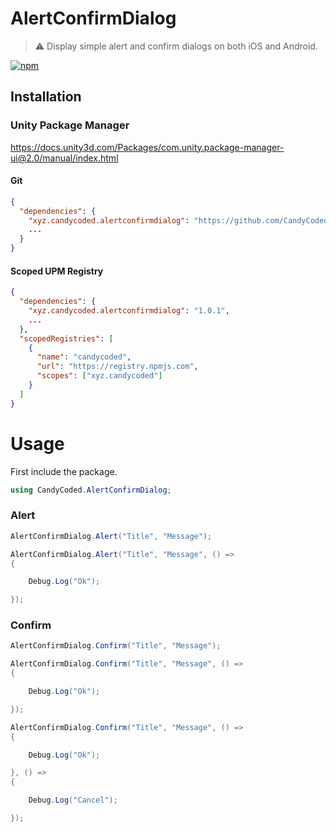 # AlertConfirmDialog

> ⚠️ Display simple alert and confirm dialogs on both iOS and Android.

[![npm](https://img.shields.io/npm/v/xyz.candycoded.alertconfirmdialog)](https://www.npmjs.com/package/xyz.candycoded.alertconfirmdialog)

## Installation

### Unity Package Manager

<https://docs.unity3d.com/Packages/com.unity.package-manager-ui@2.0/manual/index.html>

#### Git

```json
{
  "dependencies": {
    "xyz.candycoded.alertconfirmdialog": "https://github.com/CandyCoded/alertconfirmdialog.git#v1.0.1",
    ...
  }
}
```

#### Scoped UPM Registry

```json
{
  "dependencies": {
    "xyz.candycoded.alertconfirmdialog": "1.0.1",
    ...
  },
  "scopedRegistries": [
    {
      "name": "candycoded",
      "url": "https://registry.npmjs.com",
      "scopes": ["xyz.candycoded"]
    }
  ]
}
```

# Usage

First include the package.

```csharp
using CandyCoded.AlertConfirmDialog;
```

### Alert

```csharp
AlertConfirmDialog.Alert("Title", "Message");
```

```csharp
AlertConfirmDialog.Alert("Title", "Message", () =>
{

    Debug.Log("Ok");

});
```

### Confirm

```csharp
AlertConfirmDialog.Confirm("Title", "Message");
```

```csharp
AlertConfirmDialog.Confirm("Title", "Message", () =>
{

    Debug.Log("Ok");

});
```

```csharp
AlertConfirmDialog.Confirm("Title", "Message", () =>
{

    Debug.Log("Ok");

}, () =>
{

    Debug.Log("Cancel");

});
```
